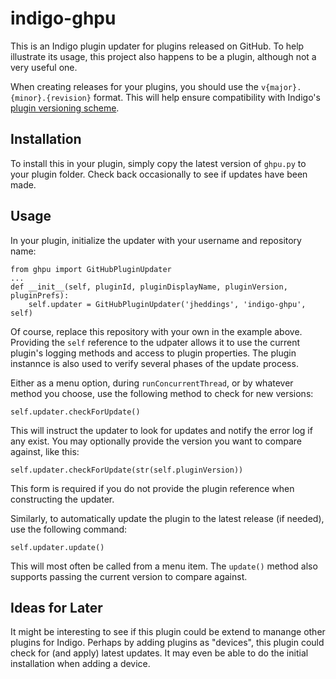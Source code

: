 # indigo-ghpu

This is an Indigo plugin updater for plugins released on GitHub.  To help illustrate its
usage, this project also happens to be a plugin, although not a very useful one.

When creating releases for your plugins, you should use the `v{major}.{minor}.{revision}`
format.  This will help ensure compatibility with Indigo's [plugin versioning scheme](http://wiki.indigodomo.com/doku.php?id=indigo_6_documentation:plugin_guide#the_infoplist_file).

## Installation

To install this in your plugin, simply copy the latest version of `ghpu.py` to your plugin
folder.  Check back occasionally to see if updates have been made.

## Usage

In your plugin, initialize the updater with your username and repository name:

    from ghpu import GitHubPluginUpdater
    ...
    def __init__(self, pluginId, pluginDisplayName, pluginVersion, pluginPrefs):
        self.updater = GitHubPluginUpdater('jheddings', 'indigo-ghpu', self)

Of course, replace this repository with your own in the example above.  Providing the
`self` reference to the udpater allows it to use the current plugin's logging methods
and access to plugin properties.  The plugin instannce is also used to verify several
phases of the update process.

Either as a menu option, during `runConcurrentThread`, or by whatever method you choose,
use the following method to check for new versions:

    self.updater.checkForUpdate()

This will instruct the updater to look for updates and notify the error log if any exist.
You may optionally provide the version you want to compare against, like this:

    self.updater.checkForUpdate(str(self.pluginVersion))

This form is required if you do not provide the plugin reference when constructing the
updater.

Similarly, to automatically update the plugin to the latest release (if needed), use the
following command:

    self.updater.update()

This will most often be called from a menu item.  The `update()` method also supports
passing the current version to compare against.

## Ideas for Later

It might be interesting to see if this plugin could be extend to manange other plugins for
Indigo.  Perhaps by adding plugins as "devices", this plugin could check for (and apply)
latest updates.  It may even be able to do the initial installation when adding a device.

